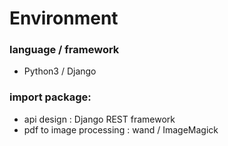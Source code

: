 # Environment

### language / framework

- Python3 / Django

### import package:

- api design : Django REST framework
- pdf to image processing : wand / ImageMagick